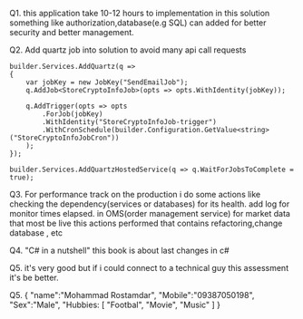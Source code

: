 Q1.
  this application take 10-12 hours to implementation in this solution something like authorization,database(e.g SQL) can added for better security and better management.

Q2. Add quartz job into solution to avoid many api call requests
```
builder.Services.AddQuartz(q =>
{
    var jobKey = new JobKey("SendEmailJob");
    q.AddJob<StoreCryptoInfoJob>(opts => opts.WithIdentity(jobKey));

    q.AddTrigger(opts => opts
        .ForJob(jobKey)
        .WithIdentity("StoreCryptoInfoJob-trigger")
        .WithCronSchedule(builder.Configuration.GetValue<string>("StoreCryptoInfoJobCron"))
    );
});

builder.Services.AddQuartzHostedService(q => q.WaitForJobsToComplete = true);
```

Q3.
  For performance track on the production i do some actions like checking the dependency(services or databases) for its health. add log for monitor times elapsed.
  in OMS(order management service) for market data that most be live this actions performed that contains refactoring,change database , etc

Q4.
  "C# in a nutshell"
    this book is about last changes in c#

Q5.
  it's very good but if i could connect to a technical guy this assessment it's be better.

Q5.
  {
    "name":"Mohammad Rostamdar",
    "Mobile":"09387050198",
    "Sex":"Male",
    "Hubbies: [
      "Footbal",
      "Movie",
      "Music"
      ]
  }
